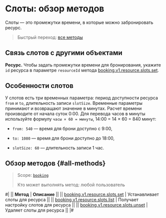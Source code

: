 # Слоты: обзор методов

Слоты — это промежутки времени, в которые можно забронировать ресурс.

> Быстрый переход: [все методы](#all-methods) 

## Связь слотов  с другими объектами

**Ресурс.** Чтобы задать промежутки времени для бронирования, укажите  `id` ресурса в параметре `resourceId` метода [booking.v1.resource.slots.set](./booking-v1-resource-slots-set.md).

## Особенности слотов

У слотов есть три временных параметра: период доступности ресурса `from` и `to`, длительность записи `slotSize`. Временные параметры принимают и возвращают значение в минутах. Расчет времени производите от начала суток 0:00. Для перевода часов в минуты используйте формулу `часы × 60 = минуты`, 14:00  = 14 × 60 = 840 минут:

- `from: 540` — время для брони доступно с 9:00,

- `to: 1080` — время для брони доступно до 18:00,

- `slotSize: 60` — длительность записи 1 час.

## Обзор методов {#all-methods}

> Scope: [`booking`](../../../scopes/permissions.md)
>
> Кто может выполнять метод: любой пользователь

#|
|| **Метод** | **Описание** ||
|| [booking.v1.resource.slots.set](./booking-v1-resource-slots-set.md) | Устанавливает слоты для ресурса ||
|| [booking.v1.resource.slots.list](./booking-v1-resource-slots-list.md) | Получает настройку слотов для ресурса ||
|| [booking.v1.resource.slots.unset](./booking-v1-resource-slots-unset.md) | Удаляет слоты для ресурса ||
|#

